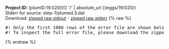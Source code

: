 **Project ID:** [plumID:19.020]({{ '/' | absolute_url }}eggs/19/020/)  
Stderr for source:  step-1/plumed.3.dat   
Download: [zipped raw stdout](plumed.3.dat.plumed.stdout.txt.zip) - [zipped raw stderr](plumed.3.dat.plumed.stderr.txt.zip) 
{% raw %}
<pre>
#! Only the first 1000 rows of the error file are shown below
#! To inspect the full error file, please download the zipped raw stderr file above
</pre>
{% endraw %}
